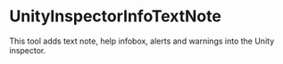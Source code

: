 # UnityInspectorInfoTextNote
This tool adds text note, help infobox, alerts and warnings into the Unity inspector.
